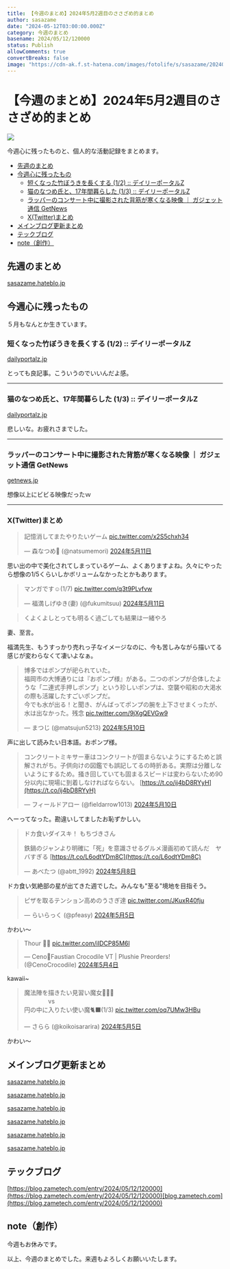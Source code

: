 ```yaml
---
title: 【今週のまとめ】2024年5月2週目のささざめ的まとめ
author: sasazame
date: "2024-05-12T03:00:00.000Z"
category: 今週のまとめ
basename: 2024/05/12/120000
status: Publish
allowComments: true
convertBreaks: false
image: "https://cdn-ak.f.st-hatena.com/images/fotolife/s/sasazame/20240504/20240504132453.png"
---
```

# 【今週のまとめ】2024年5月2週目のささざめ的まとめ

![](https://cdn-ak.f.st-hatena.com/images/fotolife/s/sasazame/20240504/20240504132453.png)

今週心に残ったものと、個人的な活動記録をまとめます。

<!-- Extended Body -->

-   [先週のまとめ](#先週のまとめ)
-   [今週心に残ったもの](#今週心に残ったもの)
    -   [短くなった竹ぼうきを長くする (1/2) :: デイリーポータルZ](#短くなった竹ぼうきを長くする-12--デイリーポータルZ)
    -   [猫のなつめ氏と、17年間暮らした (1/3) :: デイリーポータルZ](#猫のなつめ氏と17年間暮らした-13--デイリーポータルZ)
    -   [ラッパーのコンサート中に撮影された背筋が寒くなる映像 ｜ ガジェット通信 GetNews](#ラッパーのコンサート中に撮影された背筋が寒くなる映像--ガジェット通信-GetNews)
    -   [X(Twitter)まとめ](#XTwitterまとめ)
-   [メインブログ更新まとめ](#メインブログ更新まとめ)
-   [テックブログ](#テックブログ)
-   [note（創作）](#note創作)

## 先週のまとめ

[sasazame.hateblo.jp](https://sasazame.hateblo.jp/entry/2024/05/05/120000)

## 今週心に残ったもの

５月もなんとか生きています。

### 短くなった竹ぼうきを長くする (1/2) :: デイリーポータルZ

[dailyportalz.jp](https://dailyportalz.jp/kiji/lengthen-take-bouki)

とっても良記事。こういうのでいいんだよ感。

* * *

### 猫のなつめ氏と、17年間暮らした (1/3) :: デイリーポータルZ

[dailyportalz.jp](https://dailyportalz.jp/kiji/neko-natsume-17nen)

悲しいな。お疲れさまでした。

* * *

### ラッパーのコンサート中に撮影された背筋が寒くなる映像 ｜ ガジェット通信 GetNews

[getnews.jp](https://getnews.jp/archives/3527188)

想像以上にビビる映像だったｗ

* * *

### X(Twitter)まとめ

> 記憶消してまたやりたいゲーム [pic.twitter.com/x2S5chxh34](https://t.co/x2S5chxh34)
> 
> — 森なつめ🥝 (@natsumemori) [2024年5月11日](https://twitter.com/natsumemori/status/1789129803477528984?ref_src=twsrc%5Etfw)

思い出の中で美化されてしまっているゲーム、よくありますよね。久々にやったら想像の1/5くらいしかボリュームなかったとかもあります。

  

> マンガです☺️(1/7) [pic.twitter.com/q3t9PLvfvw](https://t.co/q3t9PLvfvw)
> 
> — 福満しげゆき(妻) (@fukumitsuu) [2024年5月11日](https://twitter.com/fukumitsuu/status/1789245779544277291?ref_src=twsrc%5Etfw)

> くよくよしとっても明るく過ごしても結果は一緒やろ

妻、至言。

福満先生、もうすっかり売れっ子なイメージなのに、今も苦しみながら描いてる感じが変わらなくて凄いよなぁ。

  

> 博多ではポンプが祀られていた。  
> 福岡市の大博通りには『おポンプ様』がある。二つのポンプが合体したような「二連式手押しポンプ」という珍しいポンプは、空襲や昭和の大渇水の際も活躍したすごいポンプだ。  
> 今でも水が出る！と聞き、がんばってポンプの腕を上下させまくったが、水は出なかった。残念 [pic.twitter.com/9jXgQEVGw9](https://t.co/9jXgQEVGw9)
> 
> — まつじ (@matsujun5213) [2024年5月10日](https://twitter.com/matsujun5213/status/1788885395994022325?ref_src=twsrc%5Etfw)

声に出して読みたい日本語。おポンプ様。

  

> コンクリートミキサー車はコンクリートが固まらないようにするためと誤解されがち。子供向けの図鑑でも誤記してるの時折ある。実際は分離しないようにするため。掻き回していても固まるスピードは変わらないため90分以内に現場に到着しなければならない。 [https://t.co/ij4bD8RYyH](https://t.co/ij4bD8RYyH)
> 
> — フィールドアロー (@fieldarrow1013) [2024年5月10日](https://twitter.com/fieldarrow1013/status/1788886384822071427?ref_src=twsrc%5Etfw)

へーってなった。勘違いしてましたお恥ずかしい。

  

> ドカ食いダイスキ！ もちづきさん  
>   
> 鉄鍋のジャンより明確に「死」を意識させるグルメ漫画初めて読んだ　ヤバすぎる [https://t.co/L6odtYDm8C](https://t.co/L6odtYDm8C)
> 
> — あべたつ (@abtt\_1992) [2024年5月8日](https://twitter.com/abtt_1992/status/1788343102928998884?ref_src=twsrc%5Etfw)

ドカ食い気絶部の星が出てきた週でした。みんなも"至る"境地を目指そう。

  

> ピザを取るテンション高めのうさぎ達 [pic.twitter.com/JKuxR40fju](https://t.co/JKuxR40fju)
> 
> — らいらっく (@pfeasy) [2024年5月5日](https://twitter.com/pfeasy/status/1787154775093731833?ref_src=twsrc%5Etfw)

かわい～

> Thour 🍋🐊 [pic.twitter.com/iIDCP85M6l](https://t.co/iIDCP85M6l)
> 
> — Ceno🐊Faustian Crocodile VT | Plushie Preorders! (@CenoCrocodile) [2024年5月4日](https://twitter.com/CenoCrocodile/status/1786805576615223580?ref_src=twsrc%5Etfw)

kawaii~

> 魔法陣を描きたい見習い魔女🧙‍♀️✨  
> 　　　　vs  
> 円の中に入りたい使い魔🐈‍⬛(1/3) [pic.twitter.com/oq7UMw3HBu](https://t.co/oq7UMw3HBu)
> 
> — さらら (@koikoisararira) [2024年5月5日](https://twitter.com/koikoisararira/status/1786917770829181093?ref_src=twsrc%5Etfw)

かわい～

## メインブログ更新まとめ

[sasazame.hateblo.jp](https://sasazame.hateblo.jp/entry/2024/05/06/120000)

[sasazame.hateblo.jp](https://sasazame.hateblo.jp/entry/2024/05/07/224410)

[sasazame.hateblo.jp](https://sasazame.hateblo.jp/entry/2024/05/08/120000)

[sasazame.hateblo.jp](https://sasazame.hateblo.jp/entry/2024/05/09/233344)

[sasazame.hateblo.jp](https://sasazame.hateblo.jp/entry/2024/05/10/221110)

[sasazame.hateblo.jp](https://sasazame.hateblo.jp/entry/2024/05/11/184917)

## テックブログ

[https://blog.zametech.com/entry/2024/05/12/120000](https://blog.zametech.com/entry/2024/05/12/120000)[blog.zametech.com](https://blog.zametech.com/entry/2024/05/12/120000)

## note（創作）

今週もお休みです。

  

以上、今週のまとめでした。来週もよろしくお願いいたします。